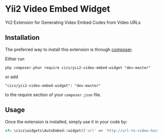 Yii2 Video Embed Widget
=====================
Yii2 Extension for Generating Video Embed Codes from Video URLs

Installation
------------

The preferred way to install this extension is through [composer](http://getcomposer.org/download/).

Either run

```
php composer.phar require cics/yii2-video-embed-widget "dev-master"
```

or add

```
"cics/yii2-video-embed-widget": "dev-master"
```

to the require section of your `composer.json` file.


Usage
-----

Once the extension is installed, simply use it in your code by:

```php
<?= \cics\widgets\AutoEmbed::widget(['url' => 'http://url-to-video-host?v=videoid']); ?>
```